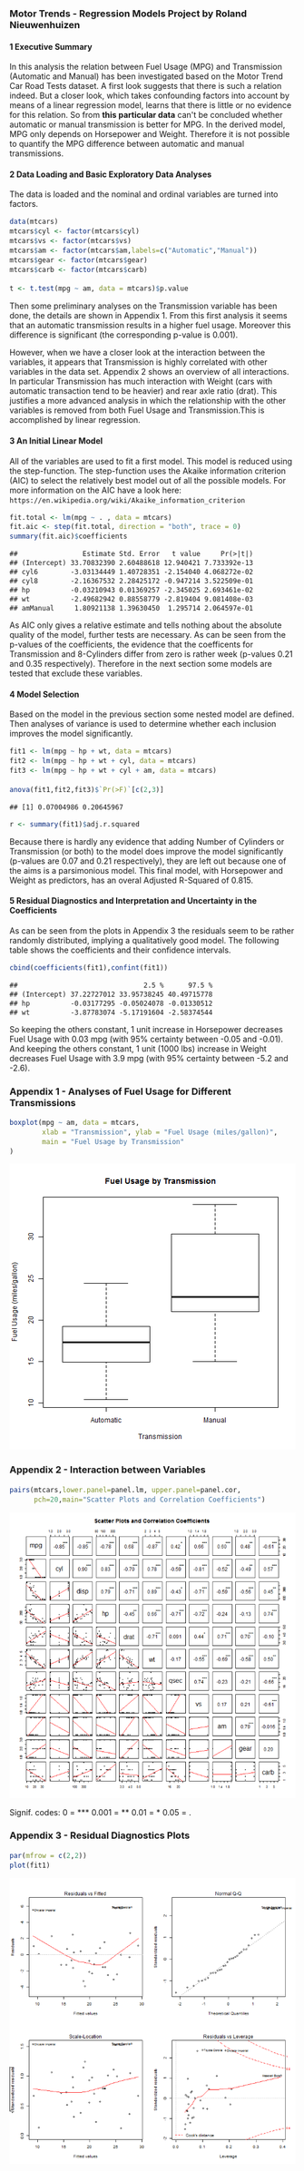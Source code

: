 ### Motor Trends - Regression Models Project by Roland Nieuwenhuizen 

#### 1 Executive Summary 
In this analysis the relation between Fuel Usage (MPG) and Transmission (Automatic and Manual) has been investigated based on the Motor Trend Car Road Tests dataset. A first look suggests that there is such a relation indeed. But a closer look, which takes confounding factors into account by means of a linear regression model, learns that there is little or no evidence for this relation. So from **this particular data** can't be concluded whether automatic or manual transmission is better for MPG. In the derived model, MPG only depends on Horsepower and Weight. Therefore it is not possible to quantify the MPG difference between automatic and manual transmissions.

#### 2 Data Loading and Basic Exploratory Data Analyses
The data is loaded and the nominal and ordinal variables are turned into factors.


```r
data(mtcars)
mtcars$cyl <- factor(mtcars$cyl)
mtcars$vs <- factor(mtcars$vs)
mtcars$am <- factor(mtcars$am,labels=c("Automatic","Manual"))
mtcars$gear <- factor(mtcars$gear)
mtcars$carb <- factor(mtcars$carb)

t <- t.test(mpg ~ am, data = mtcars)$p.value
```

Then some preliminary analyses on the Transmission variable has been done, the details are shown in Appendix 1.
From this first analysis it seems that an automatic transmission results in a higher fuel usage. Moreover this difference is significant (the corresponding p-value is 0.001).

However, when we have a closer look at the interaction between the variables, it appears that Transmission is highly correlated with other variables in the data set. Appendix 2 shows an overview of all interactions. In particular Transmission has much interaction with Weight (cars with automatic transaction tend to be heavier) and rear axle ratio (drat). This justifies a more advanced analysis in which the relationship with the other variables is removed from both Fuel Usage and Transmission.This is accomplished by linear regression.

#### 3 An Initial Linear Model

All of the variables are used to fit a first model. This model is reduced using the step-function. The step-function uses the Akaike information criterion (AIC) to select the relatively best model out of all the possible models. For more information on the AIC have a look here: `https://en.wikipedia.org/wiki/Akaike_information_criterion`

```r
fit.total <- lm(mpg ~ . , data = mtcars)
fit.aic <- step(fit.total, direction = "both", trace = 0)
summary(fit.aic)$coefficients
```

```
##                Estimate Std. Error   t value     Pr(>|t|)
## (Intercept) 33.70832390 2.60488618 12.940421 7.733392e-13
## cyl6        -3.03134449 1.40728351 -2.154040 4.068272e-02
## cyl8        -2.16367532 2.28425172 -0.947214 3.522509e-01
## hp          -0.03210943 0.01369257 -2.345025 2.693461e-02
## wt          -2.49682942 0.88558779 -2.819404 9.081408e-03
## amManual     1.80921138 1.39630450  1.295714 2.064597e-01
```

As AIC only gives a relative estimate and tells nothing about the absolute quality of the model, further tests are necessary. As can be seen from the p-values of the coefficients, the evidence that the coefficents for Transmission and 8-Cylinders differ from zero is rather week (p-values 0.21 and 0.35 respectively). Therefore in the next section some models are tested that exclude these variables.

#### 4 Model Selection

Based on the model in the previous section some nested model are defined. Then analyses of variance is used to determine whether each inclusion improves the model significantly.


```r
fit1 <- lm(mpg ~ hp + wt, data = mtcars)
fit2 <- lm(mpg ~ hp + wt + cyl, data = mtcars)
fit3 <- lm(mpg ~ hp + wt + cyl + am, data = mtcars)

anova(fit1,fit2,fit3)$`Pr(>F)`[c(2,3)]
```

```
## [1] 0.07004986 0.20645967
```

```r
r <- summary(fit1)$adj.r.squared
```

Because there is hardly any evidence that adding Number of Cylinders or Transmission (or both) to the model does improve the model significantly (p-values are 0.07 and 0.21 respectively), they are left out because one of the aims is a parsimonious model. This final model, with Horsepower and Weight as predictors, has an overal Adjusted R-Squared of 0.815.

#### 5 Residual Diagnostics and Interpretation and Uncertainty in the Coefficients 

As can be seen from the plots in Appendix 3 the residuals seem to be rather randomly distributed, implying a qualitatively good model. The following table shows the coefficients and their confidence intervals.


```r
cbind(coefficients(fit1),confint(fit1))
```

```
##                               2.5 %      97.5 %
## (Intercept) 37.22727012 33.95738245 40.49715778
## hp          -0.03177295 -0.05024078 -0.01330512
## wt          -3.87783074 -5.17191604 -2.58374544
```

So keeping the others constant, 1 unit increase in Horsepower decreases Fuel Usage with 0.03 mpg (with 95% certainty between -0.05 and -0.01). And keeping the others constant, 1 unit (1000 lbs) increase in Weight decreases Fuel Usage with 3.9 mpg (with 95% certainty between -5.2 and -2.6).

### Appendix 1 - Analyses of Fuel Usage for Different Transmissions


```r
boxplot(mpg ~ am, data = mtcars,
        xlab = "Transmission", ylab = "Fuel Usage (miles/gallon)",
        main = "Fuel Usage by Transmission"        
)
```

![plot of chunk unnamed-chunk-5](figure/unnamed-chunk-5-1.png)

### Appendix 2 - Interaction between Variables




```r
pairs(mtcars,lower.panel=panel.lm, upper.panel=panel.cor, 
      pch=20,main="Scatter Plots and Correlation Coefficients")
```

![plot of chunk unnamed-chunk-7](figure/unnamed-chunk-7-1.png)

Signif. codes:  0 = *** 0.001 = ** 0.01 = * 0.05 = .

### Appendix 3  - Residual Diagnostics Plots


```r
par(mfrow = c(2,2))
plot(fit1)
```

![plot of chunk unnamed-chunk-8](figure/unnamed-chunk-8-1.png)
